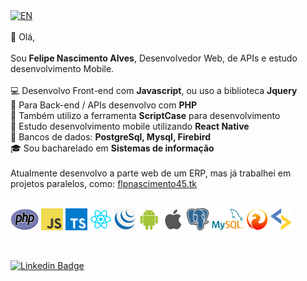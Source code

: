 <a href="./README.md">
<img alt="EN" src="https://img.shields.io/static/v1?label=English&message=EN&color=E51C44&labelColor=0A1033">
</a><br><br>
👋 Olá,<br><br>
Sou <b>Felipe Nascimento Alves</b>, Desenvolvedor Web, de APIs e estudo desenvolvimento Mobile.<br><br>
💻 Desenvolvo Front-end com <b>Javascript</b>, ou uso a biblioteca <b>Jquery</b><br>
📡 Para Back-end / APIs desenvolvo com <b>PHP</b><br>
🔨 Também utilizo a ferramenta <b>ScriptCase</b> para desenvolvimento<br>
📱 Estudo desenvolvimento mobile utilizando <b>React Native</b><br>
💾 Bancos de dados: <b>PostgreSql, Mysql, Firebird</b><br>
🎓 Sou bacharelado em <b>Sistemas de informação</b><br><br>
Atualmente desenvolvo a parte web de um ERP, mas já trabalhei em projetos paralelos, como: <a href="http://flpnascimento45.tk/" target="_blank">flpnascimento45.tk</a><br><br>
<p>
  <img src="https://github.com/flpnascimento45/flpnascimento45/blob/main/php.png" height="35px" width="45px" />
  <img src="https://github.com/flpnascimento45/flpnascimento45/blob/main/javascript.png" height="35px" />
  <img src="https://github.com/flpnascimento45/flpnascimento45/blob/main/typescript.png" height="35px" />
  <img src="https://github.com/flpnascimento45/flpnascimento45/blob/main/RN.png" height="35px" />
  <img src="https://github.com/flpnascimento45/flpnascimento45/blob/main/jquery.png" height="35px" />
  <img src="https://github.com/flpnascimento45/flpnascimento45/blob/main/android.png" height="35px" />
  <img src="https://github.com/flpnascimento45/flpnascimento45/blob/main/ios.png" height="35px" />
  <img src="https://github.com/flpnascimento45/flpnascimento45/blob/main/postgresql.png" height="35px" />
  <img src="https://github.com/flpnascimento45/flpnascimento45/blob/main/mysql.png" height="35px" />
  <img src="https://github.com/flpnascimento45/flpnascimento45/blob/main/firebird.png" height="35px" />
  <img src="https://github.com/flpnascimento45/flpnascimento45/blob/main/scriptcase.png" height="35px" />
</p>
<br>
<a href="https://www.linkedin.com/in/felipe-nascimento-970667214/">
  
  [![Linkedin Badge](https://img.shields.io/badge/-Felipe%20Nascimento%20Alves-6633cc?style=flat-square&logo=Linkedin&logoColor=white&link=https://www.linkedin.com/in/felipe-nascimento-970667214/)](https://www.linkedin.com/in/felipe-nascimento-970667214/) 
  
</a>
